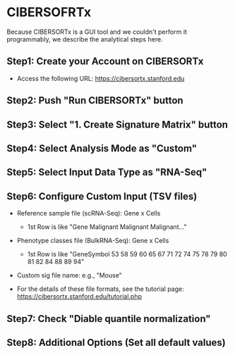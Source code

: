 # CIBERSOFRTx
Because CIBERSORTx is a GUI tool and we couldn't perform it programmably, we describe the analytical steps here.

## Step1: Create your Account on CIBERSORTx
- Access the following URL: https://cibersortx.stanford.edu

## Step2: Push "Run CIBERSORTx" button

## Step3: Select "1. Create Signature Matrix" button

## Step4: Select Analysis Mode as "Custom"

## Step5: Select Input Data Type as "RNA-Seq"

## Step6: Configure Custom Input (TSV files)
- Reference sample file (scRNA-Seq): Gene x Cells
  - 1st Row is like "Gene	Malignant	Malignant	Malignant..."

- Phenotype classes file (BulkRNA-Seq): Gene x Cells
  - 1st Row is like "GeneSymbol	53	58	59	60	65	67	71	72	74	75	78	79	80	81	82	84	88	89	94"

- Custom sig file name: e.g., "Mouse"

- For the details of these file formats, see the tutorial page: https://cibersortx.stanford.edu/tutorial.php

## Step7: Check "Diable quantile normalization"

## Step8: Additional Options (Set all default values)


